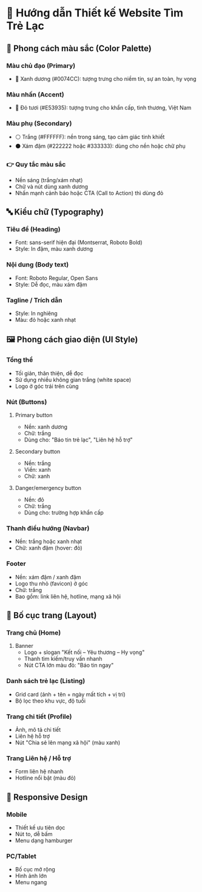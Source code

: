 # 🎨 Hướng dẫn Thiết kế Website Tìm Trẻ Lạc

## 🎨 Phong cách màu sắc (Color Palette)

### Màu chủ đạo (Primary)
- 🔵 Xanh dương (#0074CC): tượng trưng cho niềm tin, sự an toàn, hy vọng

### Màu nhấn (Accent)
- 🔴 Đỏ tươi (#E53935): tượng trưng cho khẩn cấp, tình thương, Việt Nam

### Màu phụ (Secondary)
- ⚪ Trắng (#FFFFFF): nền trong sáng, tạo cảm giác tinh khiết
- ⚫ Xám đậm (#222222 hoặc #333333): dùng cho nền hoặc chữ phụ

### 👉 Quy tắc màu sắc
- Nền sáng (trắng/xám nhạt)
- Chữ và nút dùng xanh dương
- Nhấn mạnh cảnh báo hoặc CTA (Call to Action) thì dùng đỏ

## 🔤 Kiểu chữ (Typography)

### Tiêu đề (Heading)
- Font: sans-serif hiện đại (Montserrat, Roboto Bold)
- Style: In đậm, màu xanh dương

### Nội dung (Body text)
- Font: Roboto Regular, Open Sans
- Style: Dễ đọc, màu xám đậm

### Tagline / Trích dẫn
- Style: In nghiêng
- Màu: đỏ hoặc xanh nhạt

## 🖼️ Phong cách giao diện (UI Style)

### Tổng thể
- Tối giản, thân thiện, dễ đọc
- Sử dụng nhiều không gian trắng (white space)
- Logo ở góc trái trên cùng

### Nút (Buttons)
1. Primary button
   - Nền: xanh dương
   - Chữ: trắng
   - Dùng cho: "Báo tin trẻ lạc", "Liên hệ hỗ trợ"

2. Secondary button
   - Nền: trắng
   - Viền: xanh
   - Chữ: xanh

3. Danger/emergency button
   - Nền: đỏ
   - Chữ: trắng
   - Dùng cho: trường hợp khẩn cấp

### Thanh điều hướng (Navbar)
- Nền: trắng hoặc xanh nhạt
- Chữ: xanh đậm (hover: đỏ)

### Footer
- Nền: xám đậm / xanh đậm
- Logo thu nhỏ (favicon) ở góc
- Chữ: trắng
- Bao gồm: link liên hệ, hotline, mạng xã hội

## 🧩 Bố cục trang (Layout)

### Trang chủ (Home)
1. Banner
   - Logo + slogan "Kết nối – Yêu thương – Hy vọng"
   - Thanh tìm kiếm/truy vấn nhanh
   - Nút CTA lớn màu đỏ: "Báo tin ngay"

### Danh sách trẻ lạc (Listing)
- Grid card (ảnh + tên + ngày mất tích + vị trí)
- Bộ lọc theo khu vực, độ tuổi

### Trang chi tiết (Profile)
- Ảnh, mô tả chi tiết
- Liên hệ hỗ trợ
- Nút "Chia sẻ lên mạng xã hội" (màu xanh)

### Trang Liên hệ / Hỗ trợ
- Form liên hệ nhanh
- Hotline nổi bật (màu đỏ)

## 📱 Responsive Design
### Mobile
- Thiết kế ưu tiên dọc
- Nút to, dễ bấm
- Menu dạng hamburger

### PC/Tablet
- Bố cục mở rộng
- Hình ảnh lớn
- Menu ngang
